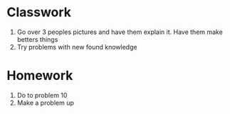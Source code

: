 # Classwork

1. Go over 3 peoples pictures and have them explain it. Have them make betters things
1. Try problems with new found knowledge

# Homework

1. Do to problem 10
1. Make a problem up
